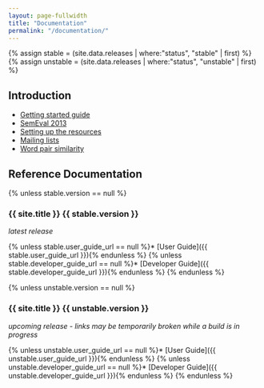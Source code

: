 ```yaml
---
layout: page-fullwidth
title: "Documentation"
permalink: "/documentation/"
---
```


{% assign stable = (site.data.releases | where:"status", "stable" | first) %}
{% assign unstable = (site.data.releases | where:"status", "unstable" | first) %}

## Introduction

* [Getting started guide](/dkpro-similarity/gettingstarted)
* [SemEval 2013](/dkpro-similarity/semeval2013)
* [Setting up the resources](/dkpro-similarity/settinguptheresources)
* [Mailing lists](/dkpro-similarity/mailinglists)
* [Word pair similarity](/dkpro-similarity/wordpairsimilarity)


## Reference Documentation

{% unless stable.version == null %}
### {{ site.title }} {{ stable.version }}
_latest release_

{% unless stable.user_guide_url == null %}* [User Guide]({{ stable.user_guide_url }}){% endunless %}
{% unless stable.developer_guide_url == null %}* [Developer Guide]({{ stable.developer_guide_url }}){% endunless %}
{% endunless %}


{% unless unstable.version == null %}
### {{ site.title }} {{ unstable.version }}
_upcoming release - links may be temporarily broken while a build is in progress_

{% unless unstable.user_guide_url == null %}* [User Guide]({{ unstable.user_guide_url }}){% endunless %}
{% unless unstable.developer_guide_url == null %}* [Developer Guide]({{ unstable.developer_guide_url }}){% endunless %}
{% endunless %}

